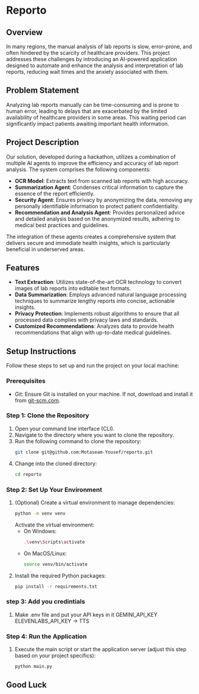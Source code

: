 # Reporto

## Overview

In many regions, the manual analysis of lab reports is slow, error-prone, and often hindered by the scarcity of healthcare providers. This project addresses these challenges by introducing an AI-powered application designed to automate and enhance the analysis and interpretation of lab reports, reducing wait times and the anxiety associated with them.

## Problem Statement

Analyzing lab reports manually can be time-consuming and is prone to human error, leading to delays that are exacerbated by the limited availability of healthcare providers in some areas. This waiting period can significantly impact patients awaiting important health information.

## Project Description

Our solution, developed during a hackathon, utilizes a combination of multiple AI agents to improve the efficiency and accuracy of lab report analysis. The system comprises the following components:

- **OCR Model**: Extracts text from scanned lab reports with high accuracy.
- **Summarization Agent**: Condenses critical information to capture the essence of the report efficiently.
- **Security Agent**: Ensures privacy by anonymizing the data, removing any personally identifiable information to protect patient confidentiality.
- **Recommendation and Analysis Agent**: Provides personalized advice and detailed analysis based on the anonymized results, adhering to medical best practices and guidelines.

The integration of these agents creates a comprehensive system that delivers secure and immediate health insights, which is particularly beneficial in underserved areas.

## Features

- **Text Extraction**: Utilizes state-of-the-art OCR technology to convert images of lab reports into editable text formats.
- **Data Summarization**: Employs advanced natural language processing techniques to summarize lengthy reports into concise, actionable insights.
- **Privacy Protection**: Implements robust algorithms to ensure that all processed data complies with privacy laws and standards.
- **Customized Recommendations**: Analyzes data to provide health recommendations that align with up-to-date medical guidelines.

## Setup Instructions

Follow these steps to set up and run the project on your local machine:

### Prerequisites
- Git: Ensure Git is installed on your machine. If not, download and install it from [git-scm.com](https://git-scm.com/).

### Step 1: Clone the Repository
1. Open your command line interface (CLI).
2. Navigate to the directory where you want to clone the repository.
3. Run the following command to clone the repository:
   ```bash
   git clone git@github.com:Motaseam-Yousef/reporto.git
   ```
4. Change into the cloned directory:
   ```bash
   cd reporto
   ```

### Step 2: Set Up Your Environment
1. (Optional) Create a virtual environment to manage dependencies:
   ```bash
   python -m venv venv
   ```
   Activate the virtual environment:
   - On Windows:
     ```bash
     .\venv\Scripts\activate
     ```
   - On MacOS/Linux:
     ```bash
     source venv/bin/activate
     ```
2. Install the required Python packages:
   ```bash
   pip install -r requirements.txt
   ```

### step 3: Add you credintials
1. Make .env file and put your API keys in it
GEMINI_API_KEY 
ELEVENLABS_API_KEY -> TTS

### Step 4: Run the Application
1. Execute the main script or start the application server (adjust this step based on your project specifics):
   ```bash
   python main.py
   ```

## Good Luck 
